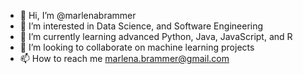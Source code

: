 - 👋 Hi, I’m @marlenabrammer
- 👀 I’m interested in Data Science, and Software Engineering
- 🌱 I’m currently learning advanced Python, Java, JavaScript, and R
- 💞️ I’m looking to collaborate on machine learning projects
- 📫 How to reach me marlena.brammer@gmail.com

<!---
marlenabrammer/marlenabrammer is a ✨ special ✨ repository because its `README.md` (this file) appears on your GitHub profile.
You can click the Preview link to take a look at your changes.
--->
